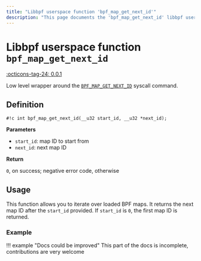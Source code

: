 ```yaml
---
title: "Libbpf userspace function 'bpf_map_get_next_id'"
description: "This page documents the 'bpf_map_get_next_id' libbpf userspace function, including its definition, usage, and examples."
---
```

# Libbpf userspace function `bpf_map_get_next_id`

<!-- [LIBBPF_TAG] -->
[:octicons-tag-24: 0.0.1](https://github.com/libbpf/libbpf/releases/tag/v0.0.1)
<!-- [/LIBBPF_TAG] -->

Low level wrapper around the [`BPF_MAP_GET_NEXT_ID`](../../../linux/syscall/BPF_MAP_GET_NEXT_ID.md) syscall command.

## Definition

`#!c int bpf_map_get_next_id(__u32 start_id, __u32 *next_id);`

**Parameters**

- `start_id`: map ID to start from
- `next_id`: next map ID

**Return**

`0`, on success; negative error code, otherwise

## Usage

This function allows you to iterate over loaded BPF maps. It returns the next map ID after the `start_id` provided. If `start_id` is `0`, the first map ID is returned.

### Example

!!! example "Docs could be improved"
    This part of the docs is incomplete, contributions are very welcome
